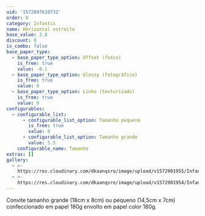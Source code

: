 ```yaml
---
uid: '1572897610732'
order: 0
category: Infantis
name: Horizontal estreito
base_value: 3.8
discount: 0
is_combo: false
base_paper_type:
  - base_paper_type_option: Offset (fosco)
    is_free: true
    value: -0.1
  - base_paper_type_option: Glossy (fotográfico)
    is_free: true
    value: 0
  - base_paper_type_option: Linho (texturizado)
    is_free: true
    value: 0
configurables:
  - configurable_list:
      - configurable_list_option: Tamanho pequeno
        is_free: true
        value: 0
      - configurable_list_option: Tamanho grande
        value: 5.5
    configurable_name: Tamanho
extras: []
gallery:
  - >-
    https://res.cloudinary.com/dkaanqsro/image/upload/v1572901955/Infantis/Lara_2_r8jn83.jpg
  - >-
    https://res.cloudinary.com/dkaanqsro/image/upload/v1572901954/Infantis/Lara_3_mqnknr.jpg
---
```

Convite tamanho grande (18cm x 8cm) ou pequeno (14,5cm x 7cm) confeccionado em papel 180g envolto em papel color 180g.
